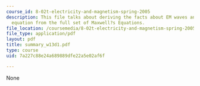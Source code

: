 ```yaml
---
course_id: 8-02t-electricity-and-magnetism-spring-2005
description: This file talks about deriving the facts about EM waves and the wave
  equation from the full set of Maxwell?s Equations.
file_location: /coursemedia/8-02t-electricity-and-magnetism-spring-2005/7a227c88e24a689889dfe22a5e02af6f_summary_w13d1.pdf
file_type: application/pdf
layout: pdf
title: summary_w13d1.pdf
type: course
uid: 7a227c88e24a689889dfe22a5e02af6f

---
```

None